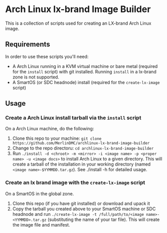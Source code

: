 # Arch Linux lx-brand Image Builder

This is a collection of scripts used for creating an LX-brand Arch Linux image.

## Requirements

In order to use these scripts you'll need:

- A Arch Linux running in a KVM virtual machine or bare metal (required for the `install` script) with git installed. Running `install` in a lx-brand zone is not supported.
- A SmartOS (or SDC headnode) install (required for the `create-lx-image` script)

## Usage

### Create a Arch Linux install tarball via the `install` script

On a Arch Linux machine, do the following:

1. Clone this repo to your machine: `git clone https://github.com/MerlinDMC/archlinux-lx-brand-image-builder`
2. Change to the repo directoru: `cd archlinux-lx-brand-image-builder`
3. Run `./install -d <chroot> -m <mirror> -i <image name> -p <proper name> -u <image docs>` to install Arch Linux to a given directory. This will create a tarball of the installation in your working directory (named `<image name>-$YYMMDD.tar.gz`). See ./install -h for detailed usage.

### Create an lx brand image with the `create-lx-image` script

On a SmartOS in the global zone.

1. Clone this repo (if you have git installed) or download and upack it
2. Copy the tarball you created above to your SmartOS machine or SDC headnode and run `./create-lx-image -t /full/path/to/<image name>-<YYMMDD>.tar.gz` (substituting the name of your tar file). This will create the image file and manifest.
